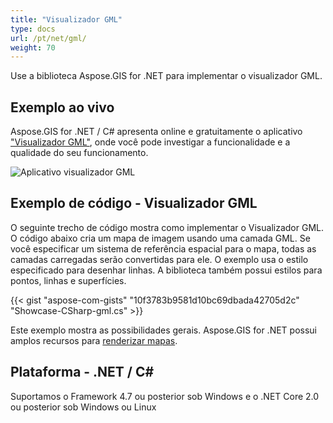 ```yaml
---
title: "Visualizador GML"
type: docs
url: /pt/net/gml/
weight: 70
---
```


Use a biblioteca Aspose.GIS for .NET para implementar o visualizador GML.

## **Exemplo ao vivo**

Aspose.GIS for .NET / C# apresenta online e gratuitamente o aplicativo ["Visualizador GML"](https://products.aspose.app/gis/viewer/gml), onde você pode investigar a funcionalidade e a qualidade do seu funcionamento.

![Aplicativo visualizador GML](viewer.png)

## **Exemplo de código - Visualizador GML**

O seguinte trecho de código mostra como implementar o Visualizador GML. O código abaixo cria um mapa de imagem usando uma camada GML. Se você especificar um sistema de referência espacial para o mapa, todas as camadas carregadas serão convertidas para ele.
O exemplo usa o estilo especificado para desenhar linhas. A biblioteca também possui estilos para pontos, linhas e superfícies.

{{< gist "aspose-com-gists" "10f3783b9581d10bc69dbada42705d2c" "Showcase-CSharp-gml.cs" >}}

Este exemplo mostra as possibilidades gerais. Aspose.GIS for .NET possui amplos recursos para [renderizar mapas](https://docs.aspose.com/gis/net/map-rendering/).

## **Plataforma - .NET / C#**

Suportamos o Framework 4.7 ou posterior sob Windows e o .NET Core 2.0 ou posterior sob Windows ou Linux
